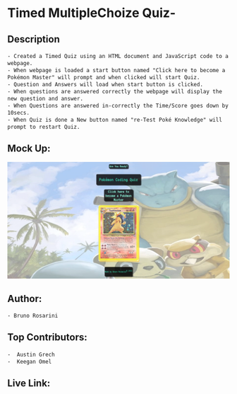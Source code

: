   # Timed MultipleChoize Quiz-

  ## Description
  ```
- Created a Timed Quiz using an HTML document and JavaScript code to a webpage.
- When webpage is loaded a start button named "Click here to become a Pokémon Master" will prompt and when clicked will start Quiz.
- Question and Answers will load when start button is clicked.
- When questions are answered correctly the webpage will display the new question and answer.
- When Questions are answered in-correctly the Time/Score goes down by 10secs.
- When Quiz is done a New button named "re-Test Poké Knowledge" will prompt to restart Quiz.

  ```
  ## Mock Up:

![Alt text](Assets/Images/PokeQuiz.png)

  ## Author:
  ```
  - Bruno Rosarini 
  ```
  ## Top Contributors:
  ```
 -  Austin Grech 
 -  Keegan Omel
  ```
  ## Live Link: